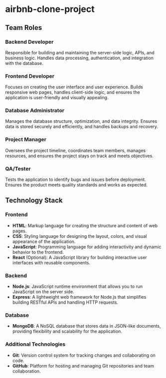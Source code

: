 # airbnb-clone-project
## Team Roles
### Backend Developer
Responsible for building and maintaining the server-side logic, APIs, and business logic. Handles data processing, authentication, and integration with the database.
### Frontend Developer
Focuses on creating the user interface and user experience. Builds responsive web pages, handles client-side logic, and ensures the application is user-friendly and visually appealing.
### Database Administrator
Manages the database structure, optimization, and data integrity. Ensures data is stored securely and efficiently, and handles backups and recovery.
### Project Manager
Oversees the project timeline, coordinates team members, manages resources, and ensures the project stays on track and meets objectives.
### QA/Tester
Tests the application to identify bugs and issues before deployment. Ensures the product meets quality standards and works as expected. 
## Technology Stack

### Frontend
- **HTML**: Markup language for creating the structure and content of web pages.
- **CSS**: Styling language for designing the layout, colors, and visual appearance of the application.
- **JavaScript**: Programming language for adding interactivity and dynamic behavior to the frontend.
- **React** (Optional): A JavaScript library for building interactive user interfaces with reusable components.

### Backend
- **Node.js**: JavaScript runtime environment that allows you to run JavaScript on the server side.
- **Express**: A lightweight web framework for Node.js that simplifies building RESTful APIs and handling HTTP requests.

### Database
- **MongoDB**: A NoSQL database that stores data in JSON-like documents, providing flexibility and scalability for the application.

### Additional Technologies
- **Git**: Version control system for tracking changes and collaborating on code.
- **GitHub**: Platform for hosting and managing Git repositories and team collaboration.